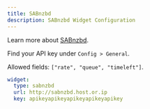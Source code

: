 ```yaml
---
title: SABnzbd
description: SABnzbd Widget Configuration
---
```


Learn more about [SABnzbd](https://github.com/sabnzbd/sabnzbd).

Find your API key under `Config > General`.

Allowed fields: `["rate", "queue", "timeleft"]`.

```yaml
widget:
  type: sabnzbd
  url: http://sabnzbd.host.or.ip
  key: apikeyapikeyapikeyapikeyapikey
```
